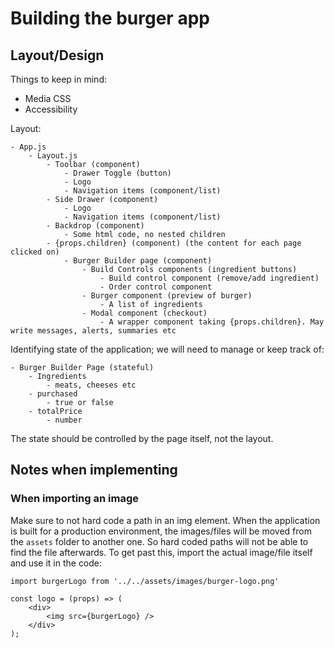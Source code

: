 # Building the burger app

## Layout/Design

Things to keep in mind:

- Media CSS
- Accessibility

Layout:

```
- App.js
    - Layout.js
        - Toolbar (component)
            - Drawer Toggle (button)
            - Logo
            - Navigation items (component/list)
        - Side Drawer (component)
            - Logo
            - Navigation items (component/list)
        - Backdrop (component)
            - Some html code, no nested children
        - {props.children} (component) (the content for each page clicked on)
            - Burger Builder page (component)
                - Build Controls components (ingredient buttons)
                    - Build control component (remove/add ingredient)
                    - Order control component 
                - Burger component (preview of burger)
                    - A list of ingredients
                - Modal component (checkout)
                    - A wrapper component taking {props.children}. May write messages, alerts, summaries etc
```

Identifying state of the application; we will need to manage or keep track of: 

```
- Burger Builder Page (stateful)
    - Ingredients
        - meats, cheeses etc
    - purchased
        - true or false
    - totalPrice
        - number
```

The state should be controlled by the page itself, not the layout. 

## Notes when implementing

### When importing an image

Make sure to not hard code a path in an img element. When the application is built for a production environment, the images/files will be moved from the `assets` folder to another one. So hard coded paths will not be able to find the file afterwards. To get past this, import the actual image/file itself and use it in the code:

```
import burgerLogo from '../../assets/images/burger-logo.png'

const logo = (props) => (
    <div>
        <img src={burgerLogo} />
    </div>
);
```
